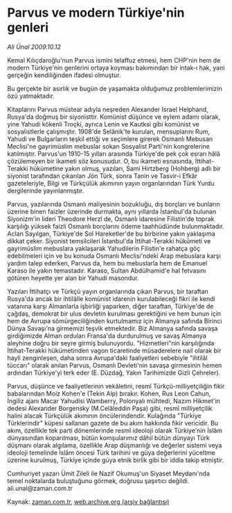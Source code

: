 # Parvus ve modern Türkiye'nin genleri

*Ali Ünal 2009.10.12*

<tr><td class="metin" colspan="2" style="padding-top: 20px; padding-left: 5px; ">Kemal Kılıçdaroğlu'nun Parvus ismini telaffuz etmesi, hem CHP'nin hem de modern Türkiye'nin genlerini ortaya koyması bakımından bir intak-ı hak, yani gerçeğin kendiliğinden ifadesi olmuştur.</td></tr><tr><td class="metin" colspan="2" style="padding-top: 20px; padding-left: 5px; "><p>Bu gerçekte bir asırlık ve bugün de yaşamakta olduğumuz problemlerimizin özü yatmaktadır.
<p>Kitaplarını Parvus müstear adıyla neşreden Alexander Israel Helphand, Rusya'da doğmuş bir siyonisttir. Komünist düşünce ve eylem adamı olarak, yine Yahudi kökenli Troçki, ayrıca Lenin ve Kautksi gibi komünist ve sosyalistlerle çalışmıştır. 1908'de Selânik'te kurulan, mensuplarını Rum, Yahudi ve Bulgarların teşkil ettiği ve seçimlere girerek Osmanlı Mebusan Meclisi'ne gayrimüslim mebuslar sokan Sosyalist Parti'nin kongrelerine katılmıştır. Parvus'un 1910­-15 yılları arasında Türkiye'de pek çok esrarı hâlâ çözülemeyen bir ikameti söz konusudur. O, bu ikameti esnasında, İttihat-Terakki hükümetine yakın olmuş, yazıları, Sami Hirtzberg (Hohberg) adlı bir siyonist tarafından çıkarılan Jön Türk, sonra Tanin ve Tasvir-i Efkâr gazeteleriyle, Bilgi ve Türkçülük akımının yayın organlarından Türk Yurdu dergilerinde yayınlanmıştır.
<p>Parvus, yazılarında Osmanlı maliyesinin bozukluğu, dış borçları ve bunların üzerine binen faizler üzerinde durmakta, aynı yıllarda İstanbul'da bulunan Siyonizm'in lideri Theodore Herzl de, Osmanlı idaresine Filistin'de toprak karşılığı yüksek faizli Osmanlı borçlarını ödeme taahhüdünde bulunmaktadır. Aclan Sayılgan, Türkiye'de Sol Hareketler'de bu birbirine yakın yaklaşıma dikkat çeker. Siyonist temsilcileri İstanbul'da İttihat-Terakki hükümeti ve gayrimüslim mebuslara yaklaşarak Yahudilerin Filistin'e rahatça göç edebilmeleri için ve bu konuda Osmanlı Meclisi'ndeki Arap mebuslara karşı yardım talep ederken, Parvus da, hem bu mebuslarla hem de Emanuel Karaso ile yakın temastadır. Karaso, Sultan Abdülhamid'e hal fetvasını götüren heyette yer alan bir Yahudi masondur.
<p>Yazıları İttihatçı ve Türkçü yayın organlarında çıkan Parvus, bir taraftan Rusya'da ancak bir ihtilâlle komünist idarenin kurulabileceği fikri ile kendi vatanına karşı Almanlarla işbirliği yaparken, diğer taraftan, Türkiye'de de çağdaş, demokrat bir ulus devletin kurulması gerektiğini ve hem bunun için hem de Avrupa sömürgeciliğinden kurtulmamız için Almanya safında Birinci Dünya Savaşı'na girmemizi teşvik etmektedir. Biz Almanya safında savaşa girdiğimizde Alman orduları Fransa'da durdurulmuş ve savaş Almanya aleyhine doğru bir seyre girmiş bulunuyordu. "Hizmetleri"nin karşılığında İttihat-Terakki hükümetinden vagon ticaretinde müsaderelere nail olarak bir hayli zenginleşen, daha sonra Avrupa'daki faaliyetleri sebebiyle "ihtilâl tüccarı" olarak anılan Parvus, Osmanlı Devleti'nin savaşa girmesinin hemen ardından Türkiye'yi terk eder (E. Düzdağ, Yakın Tarihimizde Gizli Çehreler).
<p>Parvus, düşünce ve faaliyetlerinin vekâletini, resmî Türkçü-milliyetçiliğin fikir babalarından Moiz Kohen'e (Tekin Alp) bırakır. Kohen, Rus Leon Cahun, İngiliz ajanı Macar Yahudisi Wamberry, Polonyalı mühtedi, Nazım Hikmet'in dedesi Alexander Borgensky (M.Celâleddin Paşa) gibi, resmî milliyetçilik halini alacak Türkçülük akımının öncülerindendir. Kulağında "Türkiye Türklerindir" küpesi sallanan gazete de bu akım hakkında fikir vericidir. Bu akım, özellikle tek parti dönemlerinde resmî ideoloji olarak Türkiye'nin İslâm dünyasından koparılması, bütün komşularımız dâhil bütün dünyayı Türk düşmanı olarak algılama, özellikle Arap düşmanlığı ve değerler sistemi veya ideoloji temelinde İslâm öncesi Türk tarihini ve güya değerlerini yüceltme üzerine kurulmuş, Türkiye içinde güya etnik birlik gibi bir iddia takip etmiştir.
<p>Cumhuriyet yazarı Ümit Zileli ile Nazif Okumuş'un Siyaset Meydanı'nda temel noktalarda buluştuğunu görmek, doğrusu şaşırtıcı değildi. ali.unal@zaman.com.tr<br/></p></p></p></p></p></p></td></tr>

Kaynak: [zaman.com.tr](http://zaman.com.tr/yazar.do?yazino=902222), [web.archive.org (arşiv bağlantısı)](http://web.archive.org/web/20100113154311/http://zaman.com.tr:80/yazar.do?yazino=902222)
